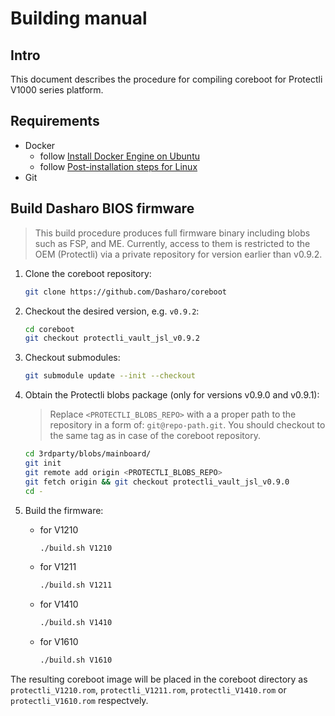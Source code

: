 # Building manual

## Intro

This document describes the procedure for compiling coreboot for Protectli
V1000 series platform.

## Requirements

- Docker
    + follow [Install Docker Engine on Ubuntu](https://docs.docker.com/engine/install/ubuntu/)
    + follow [Post-installation steps for Linux](https://docs.docker.com/engine/install/linux-postinstall/)
- Git

## Build Dasharo BIOS firmware

> This build procedure produces full firmware binary including blobs such as
> FSP, and ME. Currently, access to them is restricted to the OEM (Protectli) via
> a private repository for version earlier than v0.9.2.

1. Clone the coreboot repository:

    ```bash
    git clone https://github.com/Dasharo/coreboot
    ```

2. Checkout the desired version, e.g. `v0.9.2`:

    ```bash
    cd coreboot
    git checkout protectli_vault_jsl_v0.9.2
    ```

3. Checkout submodules:

    ```bash
    git submodule update --init --checkout
    ```

4. Obtain the Protectli blobs package (only for versions v0.9.0 and v0.9.1):

    > Replace `<PROTECTLI_BLOBS_REPO>` with a a proper path to the repository
    > in a form of: `git@repo-path.git`. You should checkout to the same tag as
    > in case of the coreboot repository.

    ```bash
    cd 3rdparty/blobs/mainboard/
    git init
    git remote add origin <PROTECTLI_BLOBS_REPO>
    git fetch origin && git checkout protectli_vault_jsl_v0.9.0
    cd -
    ```

5. Build the firmware:

    + for V1210

        ```bash
        ./build.sh V1210
        ```

    + for V1211

        ```bash
        ./build.sh V1211
        ```

    + for V1410

        ```bash
        ./build.sh V1410
        ```

    + for V1610

        ```bash
        ./build.sh V1610
        ```

The resulting coreboot image will be placed in the coreboot directory as
`protectli_V1210.rom`, `protectli_V1211.rom`, `protectli_V1410.rom` or
`protectli_V1610.rom` respectvely.
